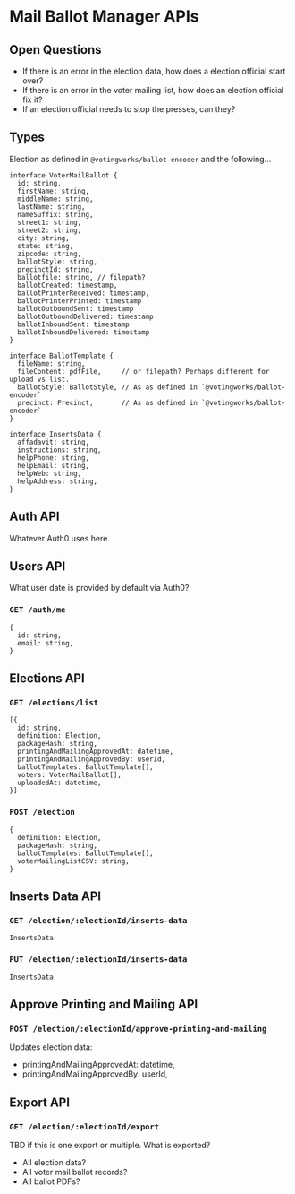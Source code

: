 # Mail Ballot Manager APIs

## Open Questions

- If there is an error in the election data, how does a election official start
  over?
- If there is an error in the voter mailing list, how does an election official
  fix it?
- If an election official needs to stop the presses, can they?

## Types

Election as defined in `@votingworks/ballot-encoder` and the following…

```
interface VoterMailBallot {
  id: string,
  firstName: string,
  middleName: string,
  lastName: string,
  nameSuffix: string,
  street1: string,
  street2: string,
  city: string,
  state: string,
  zipcode: string,
  ballotStyle: string,
  precinctId: string,
  ballotfile: string, // filepath?
  ballotCreated: timestamp,
  ballotPrinterReceived: timestamp,
  ballotPrinterPrinted: timestamp
  ballotOutboundSent: timestamp
  ballotOutboundDelivered: timestamp
  ballotInboundSent: timestamp
  ballotInboundDelivered: timestamp
}
```

```
interface BallotTemplate {
  fileName: string,
  fileContent: pdfFile,     // or filepath? Perhaps different for upload vs list.
  ballotStyle: BallotStyle, // As as defined in `@votingworks/ballot-encoder`
  precinct: Precinct,       // As as defined in `@votingworks/ballot-encoder`
}
```

```
interface InsertsData {
  affadavit: string,
  instructions: string,
  helpPhone: string,
  helpEmail: string,
  helpWeb: string,
  helpAddress: string,
}
```

## Auth API

Whatever Auth0 uses here.

## Users API

What user date is provided by default via Auth0?

### `GET /auth/me`

```
{
  id: string,
  email: string,
}
```

## Elections API

### `GET /elections/list`

```
[{
  id: string,
  definition: Election,
  packageHash: string,
  printingAndMailingApprovedAt: datetime,
  printingAndMailingApprovedBy: userId,
  ballotTemplates: BallotTemplate[],
  voters: VoterMailBallot[],
  uploadedAt: datetime,
}]
```

### `POST /election`

```
{
  definition: Election,
  packageHash: string,
  ballotTemplates: BallotTemplate[],
  voterMailingListCSV: string,
}
```

## Inserts Data API

### `GET /election/:electionId/inserts-data`

```
InsertsData
```

### `PUT /election/:electionId/inserts-data`

```
InsertsData
```

## Approve Printing and Mailing API

### `POST /election/:electionId/approve-printing-and-mailing`

Updates election data:

- printingAndMailingApprovedAt: datetime,
- printingAndMailingApprovedBy: userId,

## Export API

### `GET /election/:electionId/export`

TBD if this is one export or multiple. What is exported?

- All election data?
- All voter mail ballot records?
- All ballot PDFs?
